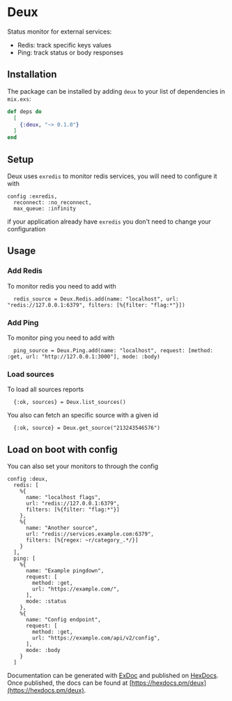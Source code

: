 # Deux

Status monitor for external services:
  - Redis: track specific keys values
  - Ping: track status or body responses

## Installation

The package can be installed by adding `deux` to your list of dependencies in `mix.exs`:

```elixir
def deps do
  [
    {:deux, "~> 0.1.0"}
  ]
end
```
## Setup

Deux uses `exredis` to monitor redis services, you will need to configure it with

```
config :exredis,
  reconnect: :no_reconnect,
  max_queue: :infinity
```

if your application already have `exredis` you don't need to change your configuration

## Usage

### Add Redis

To monitor redis you need to add with

```
  redis_source = Deux.Redis.add(name: "localhost", url: "redis://127.0.0.1:6379", filters: [%{filter: "flag:*"}])
```

### Add Ping

To monitor ping you need to add with

```
  ping_source = Deux.Ping.add(name: "localhost", request: [method: :get, url: "http://127.0.0.1:3000"], mode: :body)
```

### Load sources

To load all sources reports

```
  {:ok, sources} = Deux.list_sources()
```

You also can fetch an specific source with a given id

```
  {:ok, source} = Deux.get_source("213243546576")
```

## Load on boot with config

You can also set your monitors to through the config

```
config :deux,
  redis: [
    %{
      name: "localhost flags",
      url: "redis://127.0.0.1:6379",
      filters: [%{filter: "flag:*"}]
    },
    %{
      name: "Another source",
      url: "redis://services.example.com:6379",
      filters: [%{regex: ~r/category_.*/}]
    }
  ],
  ping: [
    %{
      name: "Example pingdown",
      request: [
        method: :get,
        url: "https://example.com/",
      ],
      mode: :status
    },
    %{
      name: "Config endpoint",
      request: [
        method: :get,
        url: "https://example.com/api/v2/config",
      ],
      mode: :body
    }
  ]
```

Documentation can be generated with [ExDoc](https://github.com/elixir-lang/ex_doc)
and published on [HexDocs](https://hexdocs.pm). Once published, the docs can
be found at [https://hexdocs.pm/deux](https://hexdocs.pm/deux).
